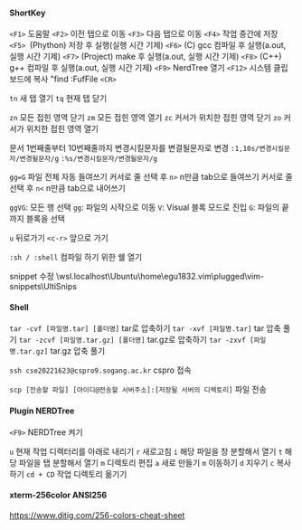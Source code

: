 #### ShortKey

`<F1>` 도움말
`<F2>` 이전 탭으로 이동
`<F3>` 다음 탭으로 이동
`<F4>` 작업 중간에 저장
`<F5> `(Phython) 저장 후 실행(실행 시간 기제)
`<F6>` (C) gcc 컴파일 후 실행(a.out, 실행 시간 기제)
`<F7>` (Project) make 후 실행(a.out, 실행 시간 기제)
`<F8>` (C++) g++ 컴파일 후 실행(a.out, 실행 시간 기제)
`<F9>` NerdTree 열기
`<F12>` 시스템 클립보드에 복사
"find :FufFile `<CR>`

`tn` 새 탭 열기
`tq` 현재 탭 닫기

`zn` 모든 접힌 영역 닫기
`zm` 모든 접힌 영역 열기
`zc` 커서가 위치한 접힌 영역 닫기
`zo` 커서가 위치한 접힌 영역 열기

문서 1번째줄부터 10번째줄까지 변경시킬문자를 변결될문자로 변경
	`:1,10s/변경시킬문자/변경될문자/g`
	`:%s/변경시킬문자/변경될문자/g`

`gg=G` 파일 전체 자동 들여쓰기
커서로 줄 선택 후 `n>` n만큼 tab으로 들여쓰기 
커서로 줄 선택 후 `n<` n만큼 tab으로 내어쓰기

`ggVG`: 모든 행 선택
	`gg`: 파일의 시작으로 이동
	`V`: Visual 블록 모드로 진입
	`G`: 파일의 끝까지 블록을 선택

`u` 뒤로가기
`<c-r>` 앞으로 가기

`:sh / :shell` 컴파일 하기 위한 쉘 열기

snippet 수정
\\wsl.localhost\Ubuntu\home\egu1832\.vim\plugged\vim-snippets\UltiSnips

#### Shell

`tar -cvf [파일명.tar] [폴더명]` tar로 압축하기
`tar -xvf [파일명.tar]` tar 압축 풀기
`tar -zcvf [파일명.tar.gz] [폴더명]` tar.gz로 압축하기
`tar -zxvf [파일명.tar.gz]` tar.gz 압축 풀기

`ssh cse20221623@cspro9.sogang.ac.kr` cspro 접속

`scp [전송할 파일] [아이디@전송할 서버주소]:[저장될 서버의 디렉토리]` 파일 전송

#### Plugin NERDTree

`<F9>` NERDTree 켜기

`u` 현재 작업 디렉터리를 아래로 내리기
`r` 새로고침
`i` 해당 파일을 창 분할해서 열기
`t` 해당 파일을 탭 분할해서 열기
`m` 디렉토리 편집
	`a` 새로 만들기
	`m` 이동하기
	`d` 지우기
	`c` 복사하기
`cd + CD` 작업 디렉토리 옮기기

#### xterm-256color ANSI256
https://www.ditig.com/256-colors-cheat-sheet